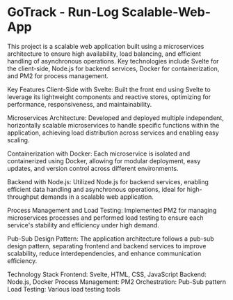 # GoTrack - Run-Log Scalable-Web-App
This project is a scalable web application built using a microservices architecture to ensure high availability, load balancing, and efficient handling of asynchronous operations. Key technologies include Svelte for the client-side, Node.js for backend services, Docker for containerization, and PM2 for process management.

Key Features
Client-Side with Svelte: Built the front end using Svelte to leverage its lightweight components and reactive stores, optimizing for performance, responsiveness, and maintainability.

Microservices Architecture: Developed and deployed multiple independent, horizontally scalable microservices to handle specific functions within the application, achieving load distribution across services and enabling easy scaling.

Containerization with Docker: Each microservice is isolated and containerized using Docker, allowing for modular deployment, easy updates, and version control across different environments.

Backend with Node.js: Utilized Node.js for backend services, enabling efficient data handling and asynchronous operations, ideal for high-throughput demands in a scalable web application.

Process Management and Load Testing: Implemented PM2 for managing microservices processes and performed load testing to ensure each service's stability and efficiency under high demand.

Pub-Sub Design Pattern: The application architecture follows a pub-sub design pattern, separating frontend and backend services to improve scalability, reduce interdependencies, and enhance communication efficiency.

Technology Stack
Frontend: Svelte, HTML, CSS, JavaScript
Backend: Node.js, Docker
Process Management: PM2
Orchestration: Pub-Sub pattern
Load Testing: Various load testing tools